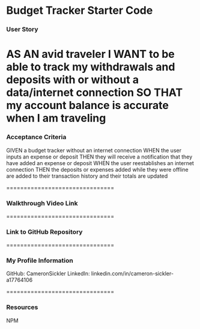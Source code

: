 # Budget Tracker Starter Code

### User Story

AS AN avid traveler
I WANT to be able to track my withdrawals and deposits with or without a data/internet connection
SO THAT my account balance is accurate when I am traveling 
===============================
 
### Acceptance Criteria
  
GIVEN a budget tracker without an internet connection
WHEN the user inputs an expense or deposit
THEN they will receive a notification that they have added an expense or deposit
WHEN the user reestablishes an internet connection
THEN the deposits or expenses added while they were offline are added to their transaction history and their totals are updated
 
===============================
 
### Walkthrough Video Link

===============================

### Link to GitHub Repository

===============================
 
### My Profile Information
 
GitHub: CameronSickler
LinkedIn: linkedin.com/in/cameron-sickler-a17764106
 
===============================
 
### Resources

 NPM